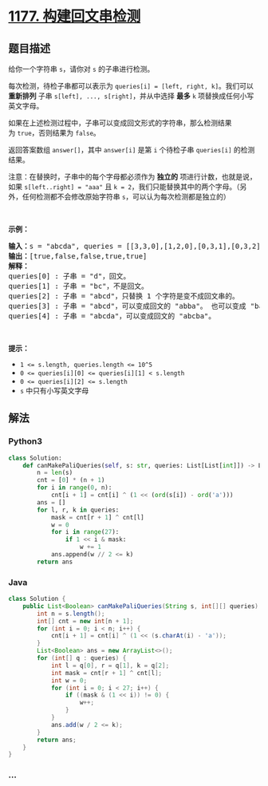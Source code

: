 # [1177. 构建回文串检测](https://leetcode-cn.com/problems/can-make-palindrome-from-substring)



## 题目描述

<!-- 这里写题目描述 -->

<p>给你一个字符串&nbsp;<code>s</code>，请你对&nbsp;<code>s</code>&nbsp;的子串进行检测。</p>

<p>每次检测，待检子串都可以表示为&nbsp;<code>queries[i] = [left, right, k]</code>。我们可以 <strong>重新排列</strong> 子串&nbsp;<code>s[left], ..., s[right]</code>，并从中选择 <strong>最多</strong> <code>k</code>&nbsp;项替换成任何小写英文字母。&nbsp;</p>

<p>如果在上述检测过程中，子串可以变成回文形式的字符串，那么检测结果为&nbsp;<code>true</code>，否则结果为&nbsp;<code>false</code>。</p>

<p>返回答案数组&nbsp;<code>answer[]</code>，其中&nbsp;<code>answer[i]</code>&nbsp;是第&nbsp;<code>i</code>&nbsp;个待检子串&nbsp;<code>queries[i]</code>&nbsp;的检测结果。</p>

<p>注意：在替换时，子串中的每个字母都必须作为 <strong>独立的</strong> 项进行计数，也就是说，如果&nbsp;<code>s[left..right] = &quot;aaa&quot;</code>&nbsp;且&nbsp;<code>k = 2</code>，我们只能替换其中的两个字母。（另外，任何检测都不会修改原始字符串 <code>s</code>，可以认为每次检测都是独立的）</p>

<p>&nbsp;</p>

<p><strong>示例：</strong></p>

<pre><strong>输入：</strong>s = &quot;abcda&quot;, queries = [[3,3,0],[1,2,0],[0,3,1],[0,3,2],[0,4,1]]
<strong>输出：</strong>[true,false,false,true,true]
<strong>解释：</strong>
queries[0] : 子串 = &quot;d&quot;，回文。
queries[1] :&nbsp;子串 = &quot;bc&quot;，不是回文。
queries[2] :&nbsp;子串 = &quot;abcd&quot;，只替换 1 个字符是变不成回文串的。
queries[3] :&nbsp;子串 = &quot;abcd&quot;，可以变成回文的 &quot;abba&quot;。 也可以变成 &quot;baab&quot;，先重新排序变成 &quot;bacd&quot;，然后把 &quot;cd&quot; 替换为 &quot;ab&quot;。
queries[4] :&nbsp;子串 = &quot;abcda&quot;，可以变成回文的 &quot;abcba&quot;。
</pre>

<p>&nbsp;</p>

<p><strong>提示：</strong></p>

<ul>
	<li><code>1 &lt;= s.length,&nbsp;queries.length&nbsp;&lt;= 10^5</code></li>
	<li><code>0 &lt;= queries[i][0] &lt;= queries[i][1] &lt;&nbsp;s.length</code></li>
	<li><code>0 &lt;= queries[i][2] &lt;= s.length</code></li>
	<li><code>s</code> 中只有小写英文字母</li>
</ul>


## 解法

<!-- 这里可写通用的实现逻辑 -->

<!-- tabs:start -->

### **Python3**

<!-- 这里可写当前语言的特殊实现逻辑 -->

```python
class Solution:
    def canMakePaliQueries(self, s: str, queries: List[List[int]]) -> List[bool]:
        n = len(s)
        cnt = [0] * (n + 1)
        for i in range(0, n):
            cnt[i + 1] = cnt[i] ^ (1 << (ord(s[i]) - ord('a')))
        ans = []
        for l, r, k in queries:
            mask = cnt[r + 1] ^ cnt[l]
            w = 0
            for i in range(27):
                if 1 << i & mask:
                    w += 1
            ans.append(w // 2 <= k)
        return ans
```

### **Java**

<!-- 这里可写当前语言的特殊实现逻辑 -->

```java
class Solution {
    public List<Boolean> canMakePaliQueries(String s, int[][] queries) {
        int n = s.length();
        int[] cnt = new int[n + 1];
        for (int i = 0; i < n; i++) {
            cnt[i + 1] = cnt[i] ^ (1 << (s.charAt(i) - 'a'));
        }
        List<Boolean> ans = new ArrayList<>();
        for (int[] q : queries) {
            int l = q[0], r = q[1], k = q[2];
            int mask = cnt[r + 1] ^ cnt[l];
            int w = 0;
            for (int i = 0; i < 27; i++) {
                if ((mask & (1 << i)) != 0) {
                    w++;
                }
            }
            ans.add(w / 2 <= k);
        }
        return ans;
    }
}
```

### **...**

```

```

<!-- tabs:end -->
